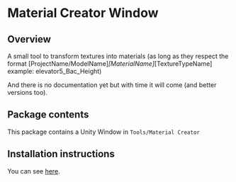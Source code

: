 # Material Creator Window
## Overview
A small tool to transform textures into materials
(as long as they respect the format [ProjectName/ModelName]_[MaterialName]_[TextureTypeName] example: elevator5_Bac_Height)

And there is no documentation yet but with time it will come (and better versions too).

## Package contents
This package contains a Unity Window in `Tools/Material Creator`

## Installation instructions
You can see [here](https://docs.unity3d.com/Manual/upm-ui-install.html).
